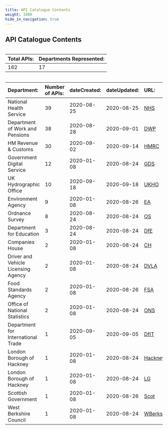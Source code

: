 ```yaml
---
title: API Catalogue Contents
weight: 1000
hide_in_navigation: true
---
```


## API Catalogue Contents

<div style="height:1px;font-size:1px;">&nbsp;</div>

|Total APIs:|Departments Represented:|
|:---|:---|
|162|17|

<div style="height:1px;font-size:1px;">&nbsp;</div>

|Department:|Number of APIs:|dateCreated:|dateUpdated:|URL:|
|:---|:---|:---|:---|:---|
|National Health Service|39|2020-08-25|2020-08-25|[NHS](/NHS/)|
|Department of Work and Pensions|38|2020-08-28|2020-09-01|[DWP](/DWP/)|
|HM Revenue & Customs|30|2020-09-02|2020-09-14|[HMRC](/HMRC/)|
|Government Digital Service|12|2020-01-08|2020-08-24|[GDS](/GDS/)|
|UK Hydrographic Office|10|2020-09-18|2020-09-18|[UKHO](/UKHO/)|
|Environment Agency|9|2020-01-08|2020-08-26|[EA](/EA/)|
|Ordnance Survey|8|2020-08-24|2020-08-24|[OS](/OS/)|
|Department for Education|3|2020-08-24|2020-08-24|[DfE](/DfE/)|
|Companies House|2|2020-01-08|2020-08-24|[CH](/CH/)|
|Driver and Vehicle Licensing Agency|2|2020-01-08|2020-08-24|[DVLA](/DVLA/)|
|Food Standards Agency|2|2020-01-08|2020-08-26|[FSA](/FSA/)|
|Office of National Statistics|2|2020-01-08|2020-08-24|[ONS](/ONS/)|
|Department for International Trade|1|2020-09-05|2020-09-05|[DfIT](/DfIT/)|
|London Borough of Hackney|1|2020-01-08|2020-08-24|[Hackney](/Hackney/)|
|London Borough of Hackney|1|2020-01-08|2020-08-24|[LG](/LG/)|
|Scottish Government|1|2020-01-08|2020-08-26|[Scot](/Scot/)|
|West Berkshire Council|1|2020-01-08|2020-08-24|[WBerks](/WBerks/)|

